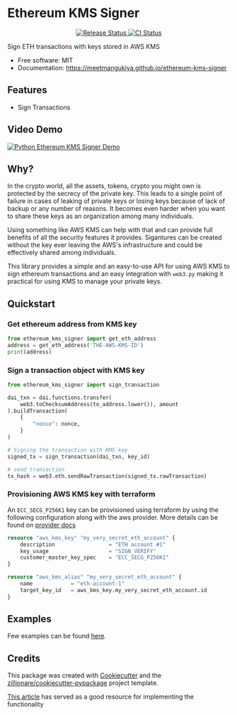 # Ethereum KMS Signer


<p align="center">
<a href="https://pypi.python.org/pypi/ethereum_kms_signer">
    <img src="https://img.shields.io/pypi/v/ethereum_kms_signer.svg"
        alt = "Release Status">
</a>

<a href="https://github.com/meetmangukiya/ethereum_kms_signer/actions">
    <img src="https://github.com/meetmangukiya/ethereum_kms_signer/actions/workflows/dev.yml/badge.svg?branch=main" alt="CI Status">
</a>

</p>


Sign ETH transactions with keys stored in AWS KMS


* Free software: MIT
* Documentation: <https://meetmangukiya.github.io/ethereum-kms-signer>

## Features

* Sign Transactions

## Video Demo

[![Python Ethereum KMS Signer Demo](https://user-images.githubusercontent.com/7620533/135247248-7c3efda3-b8f8-4936-a2b6-363cb05ba513.png)](https://youtu.be/fZ-mtMb2BjY "Python Ethereum KMS Signer Demo")

## Why?

In the crypto world, all the assets, tokens, crypto you might own is
protected by the secrecy of the private key. This leads to a single point
of failure in cases of leaking of private keys or losing keys because of
lack of backup or any number of reasons. It becomes even harder when you want
to share these keys as an organization among many individuals.

Using something like AWS KMS can help with that and can provide full benefits
of all the security features it provides. Sigantures can be created without the key
ever leaving the AWS's infrastructure and could be effectively shared among individuals.

This library provides a simple and an easy-to-use API for using AWS KMS to sign ethereum
transactions and an easy integration with `web3.py` making it practical for using KMS to
manage your private keys.

## Quickstart

### Get ethereum address from KMS key

```python
from ethereum_kms_signer import get_eth_address
address = get_eth_address('THE-AWS-KMS-ID')
print(address)
```

### Sign a transaction object with KMS key

```python
from ethereum_kms_signer import sign_transaction

dai_txn = dai.functions.transfer(
    web3.toChecksumAddress(to_address.lower()), amount
).buildTransaction(
    {
        "nonce": nonce,
    }
)

# Signing the transaction with KMS key
signed_tx = sign_transaction(dai_txn, key_id)

# send transaction
tx_hash = web3.eth.sendRawTransaction(signed_tx.rawTransaction)
```

### Provisioning AWS KMS key with terraform

An `ECC_SECG_P256K1` key can be provisioned using terraform by using the following
configuration along with the aws provider. More details can be found on
[provider docs]()

```tf
resource "aws_kms_key" "my_very_secret_eth_account" {
    description                 = "ETH account #1"
    key_usage                   = "SIGN_VERIFY"
    customer_master_key_spec    = "ECC_SECG_P256K1"
}

resource "aws_kms_alias" "my_very_secret_eth_account" {
    name            = "eth-account-1"
    target_key_id   = aws_kms_key.my_very_secret_eth_account.id
}
```

## Examples

Few examples can be found [here](https://github.com/meetmangukiya/ethereum-kms-signer/tree/main/examples).

## Credits

This package was created with [Cookiecutter](https://github.com/audreyr/cookiecutter) and the [zillionare/cookiecutter-pypackage](https://github.com/zillionare/cookiecutter-pypackage) project template.

[This article](https://luhenning.medium.com/the-dark-side-of-the-elliptic-curve-signing-ethereum-transactions-with-aws-kms-in-javascript-83610d9a6f81) has served as a good resource for implementing the functionality
